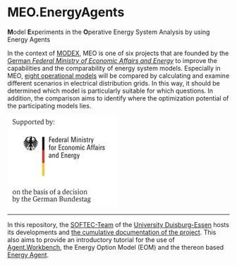 # MEO.EnergyAgents
**M**odel **E**xperiments in the **O**perative Energy System Analysis by using Energy Agents

In the context of [MODEX](https://www.energieforschung.de/forschung-und-innovation/systemanalyse/modex), MEO is one of six projects that are founded by the [German *Federal Ministry of Economic Affairs and Energy*](https://www.bmwi.de/Navigation/EN/Home/home.html) to improve the capabilities and the comparability of energy system models. Especially in MEO, [eight operational models](https://www.enargus.de/pub/bscw.cgi/?op=enargus.eps2&s=1&q=03ET4078&v=10) will be compared by calculating and examine different scenarios in electrical distribution grids. In this way, it should be determined which model is particularly suitable for which questions. In addition, the comparison aims to identify where the optimization potential of the participating models lies.

![Logo-BMWi](projectDocs/images/logos/BMWi_Office_Farbe_en_WBZ_250.jpg)

---
In this repository, the [SOFTEC-Team](https://www.softec.wiwi.uni-due.de/en/) of the [University Duisburg-Essen](https://www.uni-due.de/en/index.php) hosts its developments and [the cumulative documentation of the project](./wiki). This also aims to provide an introductory tutorial for the use of [Agent.Workbench](https://github.com/EnFlexIT/AgentWorkbench), the Energy Option Model (EOM) and the thereon based [Energy Agent](https://github.com/EnFlexIT/EnergyAgents).  


